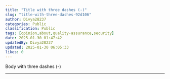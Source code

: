 ```yaml
---
title: "Title with three dashes (-)"
slug: "title-with-three-dashes-92d106"
author: Divya28237
categories: Public
classification: Public
tags: [opinion,about,quality-assurance,security]
date: 2025-01-30 01:47:42 
updatedBy: Divya28237
updated: 2025-01-30 06:05:33 
likes: 0
---
```


Body with three dashes (-) 

-------------------------------------------------------------------------------------